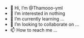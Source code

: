 - 👋 Hi, I’m @Thamooo-yml
- 👀 I’m interested in nothing
- 🌱 I’m currently learning ...
- 💞️ I’m looking to collaborate on ...
- 📫 How to reach me ...

<!---
Thamooo-yml/Thamooo-yml is a ✨ special ✨ repository because its `README.md` (this file) appears on your GitHub profile.
You can click the Preview link to take a look at your changes.
--->
